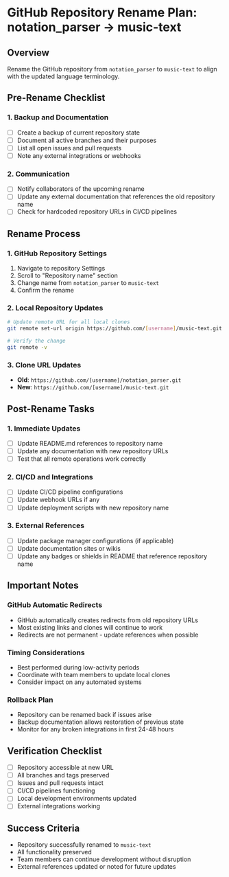 # GitHub Repository Rename Plan: notation_parser → music-text

## Overview
Rename the GitHub repository from `notation_parser` to `music-text` to align with the updated language terminology.

## Pre-Rename Checklist

### 1. Backup and Documentation
- [ ] Create a backup of current repository state
- [ ] Document all active branches and their purposes
- [ ] List all open issues and pull requests
- [ ] Note any external integrations or webhooks

### 2. Communication
- [ ] Notify collaborators of the upcoming rename
- [ ] Update any external documentation that references the old repository name
- [ ] Check for hardcoded repository URLs in CI/CD pipelines

## Rename Process

### 1. GitHub Repository Settings
1. Navigate to repository Settings
2. Scroll to "Repository name" section
3. Change name from `notation_parser` to `music-text`
4. Confirm the rename

### 2. Local Repository Updates
```bash
# Update remote URL for all local clones
git remote set-url origin https://github.com/[username]/music-text.git

# Verify the change
git remote -v
```

### 3. Clone URL Updates
- **Old**: `https://github.com/[username]/notation_parser.git`
- **New**: `https://github.com/[username]/music-text.git`

## Post-Rename Tasks

### 1. Immediate Updates
- [ ] Update README.md references to repository name
- [ ] Update any documentation with new repository URLs
- [ ] Test that all remote operations work correctly

### 2. CI/CD and Integrations
- [ ] Update CI/CD pipeline configurations
- [ ] Update webhook URLs if any
- [ ] Update deployment scripts with new repository name

### 3. External References
- [ ] Update package manager configurations (if applicable)
- [ ] Update documentation sites or wikis
- [ ] Update any badges or shields in README that reference repository name

## Important Notes

### GitHub Automatic Redirects
- GitHub automatically creates redirects from old repository URLs
- Most existing links and clones will continue to work
- Redirects are not permanent - update references when possible

### Timing Considerations
- Best performed during low-activity periods
- Coordinate with team members to update local clones
- Consider impact on any automated systems

### Rollback Plan
- Repository can be renamed back if issues arise
- Backup documentation allows restoration of previous state
- Monitor for any broken integrations in first 24-48 hours

## Verification Checklist
- [ ] Repository accessible at new URL
- [ ] All branches and tags preserved
- [ ] Issues and pull requests intact
- [ ] CI/CD pipelines functioning
- [ ] Local development environments updated
- [ ] External integrations working

## Success Criteria
- Repository successfully renamed to `music-text`
- All functionality preserved
- Team members can continue development without disruption
- External references updated or noted for future updates